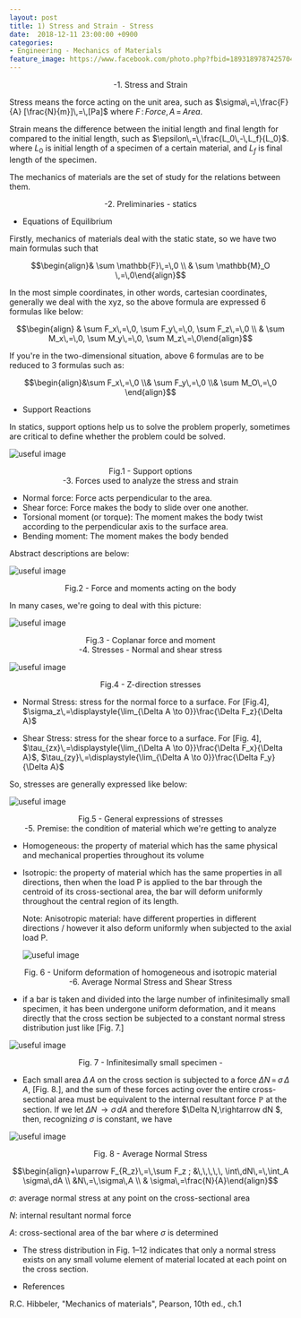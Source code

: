 ```yaml
---
layout: post
title: 1) Stress and Strain - Stress
date:  2018-12-11 23:00:00 +0900
categories:
- Engineering - Mechanics of Materials
feature_image: https://www.facebook.com/photo.php?fbid=1893189787425704&set=a.1893187554092594&type=3&theater
---
```



<center>-1. Stress and Strain</center>

Stress means the force acting on the unit area, such as $\sigma\,=\,\frac{F}{A} [\frac{N}{m}]\,=\,[Pa]$ where $F\,:\,Force,\,A\,=\,Area$.  

Strain means the difference between the initial length and final length for compared to the initial length, such as $\epsilon\,=\,\frac{L_0\,-\,L_f}{L_0}$. where $L_0$ is initial length of a specimen of a certain material, and $L_f$ is final length of the specimen. 

The mechanics of materials are the set of study for the relations between them. 



<center>-2. Preliminaries - statics</center>

* Equations of Equilibrium

Firstly, mechanics of materials deal with the static state, so we have two main formulas such that

$$\begin{align}& \sum \mathbb{F}\,=\,0 \\ & \sum \mathbb{M}_O \,=\,0\end{align}$$

In the most simple coordinates, in other words, cartesian coordinates, generally we deal with the xyz, so the above formula are expressed 6 formulas like below:

$$\begin{align} & \sum F_x\,=\,0, \sum F_y\,=\,0, \sum F_z\,=\,0 \\ & \sum M_x\,=\,0, \sum M_y\,=\,0, \sum M_z\,=\,0\end{align}$$

If you're in the two-dimensional situation, above 6 formulas are to be reduced to 3 formulas such as:

$$\begin{align}&\sum F_x\,=\,0 \\& \sum F_y\,=\,0 \\& \sum M_O\,=\,0 \end{align}$$



* Support Reactions

In statics, support options help us to solve the problem properly, sometimes are critical to define whether the problem could be solved.

![useful image](https://raw.githubusercontent.com/brandonkim12/brandonkim12.github.io/master/assets/mechanics_of_materials/fig_1.JPG)



<center>Fig.1 - Support options</center>



<center>-3. Forces used to analyze the stress and strain</center>

* Normal force: Force acts perpendicular to the area. 
* Shear force: Force makes the body to slide over one another.
* Torsional moment (or torque): The moment makes the body twist according to the perpendicular axis to the surface area.
* Bending moment: The moment makes the body bended

Abstract descriptions are below:

![useful image](https://raw.githubusercontent.com/brandonkim12/brandonkim12.github.io/master/assets/mechanics_of_materials/fig_2.JPG)



<center>Fig.2 - Force and moments acting on the body</center>

In many cases, we're going to deal with this picture:

![useful image](https://raw.githubusercontent.com/brandonkim12/brandonkim12.github.io/master/assets/mechanics_of_materials/fig_3.JPG)



<center>Fig.3 - Coplanar force and moment</center>



<center>-4. Stresses - Normal and shear stress</center>

![useful image](https://raw.githubusercontent.com/brandonkim12/brandonkim12.github.io/master/assets/mechanics_of_materials/fig_4.JPG)



<center>Fig.4 - Z-direction stresses</center>



* Normal Stress: stress for the normal force to a surface. For [Fig.4], $\sigma_z\,=\displaystyle{\lim_{\Delta A \to 0}}\frac{\Delta F_z}{\Delta A}$

* Shear Stress: stress for the shear force to a surface. For [Fig. 4], $\tau_{zx}\,=\displaystyle{\lim_{\Delta A \to 0}}\frac{\Delta F_x}{\Delta A}$,  $\tau_{zy}\,=\displaystyle{\lim_{\Delta A \to 0}}\frac{\Delta F_y}{\Delta A}$

So, stresses are generally expressed like below:

![useful image](https://raw.githubusercontent.com/brandonkim12/brandonkim12.github.io/master/assets/mechanics_of_materials/fig_5.JPG)

<center>Fig.5 - General expressions of stresses</center>



<center>-5. Premise: the condition of material which we're getting to analyze</center>

* Homogeneous: the property of material which has the same physical and mechanical properties throughout its volume

* Isotropic: the property of material which has the same properties in all directions, then when the load P is applied to the bar through the centroid of its cross-sectional area, the bar will deform uniformly throughout the central region of its length.

  Note: Anisotropic material:  have different properties in different directions / however it also deform uniformly when subjected to the axial load P.

  ![useful image](https://raw.githubusercontent.com/brandonkim12/brandonkim12.github.io/master/assets/mechanics_of_materials/fig_8.JPG)

<center>Fig. 6 - Uniform deformation of homogeneous and isotropic material</center>

<center>-6. Average Normal Stress and Shear Stress</center>

* if a bar is taken and divided into the large number of infinitesimally small specimen, it has been undergone uniform deformation, and it means directly that the cross section be subjected to a constant normal stress distribution just like [Fig. 7.]  

![useful image](https://raw.githubusercontent.com/brandonkim12/brandonkim12.github.io/master/assets/mechanics_of_materials/fig_9.JPG)

<center>Fig. 7 - Infinitesimally small specimen - </center>

* Each small area $\Delta\,A$ on the cross section is subjected to a force $\Delta N\,=\,\sigma\,\Delta\,A$, [Fig. 8.], and the sum of these forces acting over the entire cross-sectional area must be equivalent to the internal resultant force $\mathbb{P}$ at the section. If we let $\Delta N\,\rightarrow\sigma\,dA$ and therefore $\Delta N\,\rightarrow dN $, then, recognizing $\sigma$ is constant, we have

![useful image](https://raw.githubusercontent.com/brandonkim12/brandonkim12.github.io/master/assets/mechanics_of_materials/fig_10.JPG)

<center>Fig. 8 - Average Normal Stress</center>

$$\begin{align}+\uparrow F_{R_z}\,=\,\sum F_z ; &\,\,\,\,\, \int\,dN\,=\,\int_A \sigma\,dA \\ &N\,=\,\sigma\,A \\ & \sigma\,=\frac{N}{A}\end{align}$$

$\sigma$: average normal stress at any point on the cross-sectional area

$N$: internal resultant normal force

$A$: cross-sectional area of the bar where $\sigma$ is determined

* The stress distribution in Fig. 1–12 indicates that only a normal stress exists on any small volume element of material located at each point on the cross section.



- References

R.C. Hibbeler, "Mechanics of materials",  Pearson, 10th ed., ch.1

